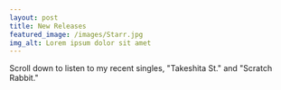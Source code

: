 ```yaml
---
layout: post
title: New Releases
featured_image: /images/Starr.jpg
img_alt: Lorem ipsum dolor sit amet
---
```


Scroll down to listen to my recent singles, "Takeshita St." and "Scratch Rabbit."
